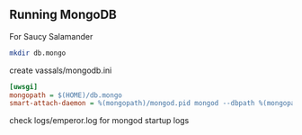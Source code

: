 Running MongoDB
---------------

For Saucy Salamander

```sh
mkdir db.mongo
```

create vassals/mongodb.ini

```ini
[uwsgi]
mongopath = $(HOME)/db.mongo
smart-attach-daemon = %(mongopath)/mongod.pid mongod --dbpath %(mongopath) --pidfilepath %(mongopath)/mongod.pid
```

check logs/emperor.log for mongod startup logs
